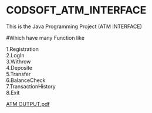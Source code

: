 # CODSOFT_ATM_INTERFACE
This is the Java Programming Project (ATM INTERFACE)

#Which have many Function like

1.Registration <br>
2.LogIn  <br>
3.Withrow <br>
4.Deposite <br>
5.Transfer <br>
6.BalanceCheck <br>
7.TransactionHistory <br>
8.Exit <br>


[ATM OUTPUT.pdf](https://github.com/suraj-raj01/CODSOFT_ATM_INTERFACE/files/12139604/ATM.OUTPUT.pdf)
